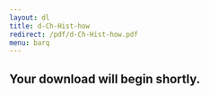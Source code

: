 ```yaml
---
layout: dl
title: d-Ch-Hist-how
redirect: /pdf/d-Ch-Hist-how.pdf
menu: barq
---
```

## Your download will begin shortly.
